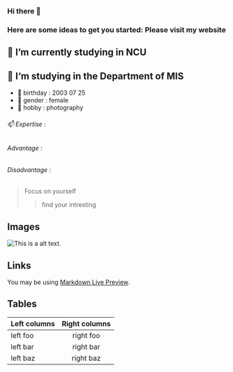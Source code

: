 ### Hi there 👋

### Here are some ideas to get you started: Please visit my website
## 🔭 I’m currently studying in NCU
## 🌱 I‘m studying in the Department of MIS
* 💬 birthday : 2003 07 25
* 👯 gender : female 
* 🤔 hobby : photography

###### 📫 Expertise : 
###### Advantage :  
###### Disadvantage : 

> Focus on yourself
>> find your intresting



## Images

![This is a alt text.](/image/sample.png "This is a sample image.")

## Links

You may be using [Markdown Live Preview](https://markdownlivepreview.com/).


## Tables

| Left columns  | Right columns |
| ------------- |:-------------:|
| left foo      | right foo     |
| left bar      | right bar     |
| left baz      | right baz     |
